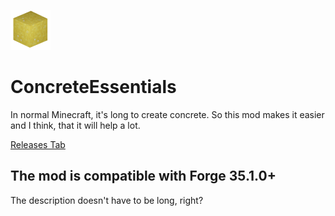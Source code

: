 ![alt text][logo]

[logo]: https://github.com/Idontpaytowin/concrete-essentials/blob/master/src/main/resources/pack64.png "Concrete Essentials"
# ConcreteEssentials

In normal Minecraft, it's long to create concrete. So this mod makes it easier and I think, that it will help a lot.

[Releases Tab](https://github.com/Idontpaytowin/concrete-essentials/releases)

## The mod is compatible with Forge 35.1.0+

The description doesn't have to be long, right?
